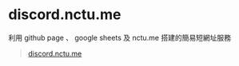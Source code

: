 # discord.nctu.me

利用 github page 、 google sheets 及 nctu.me 搭建的簡易短網址服務
> [discord.nctu.me](http://discord.nctu.me/)
